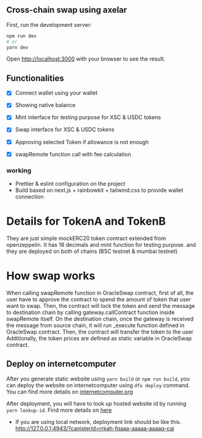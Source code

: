 ## Cross-chain swap using axelar

First, run the development server:

```bash
npm run dev
# or
yarn dev
```

Open [http://localhost:3000](http://localhost:3000) with your browser to see the result.

## Functionalities

- [x] Connect wallet using your wallet
- [x] Showing native balance
- [x] Mint interface for testing purpose for XSC & USDC tokens
- [x] Swap interface for XSC & USDC tokens
- [x] Approving selected Token if allowance is not enough
- [x] swapRemote function call with fee calculation


### working
- Prettier & eslint configuration on the project
- Build based on next.js + rainbowkit + tailwind.css to provide wallet connection

# Details for TokenA and TokenB
They are just simple mockERC20 token contract extended from openzeppelin. It has 18 decimals and mint function for testing purpose. and they are deployed on both of chains (BSC testnet & mumbai testnet)

# How swap works
When calling swapRemote function in OracleSwap contract, first of all, the user have to approve the contract to spend the amount of token that user want to swap. Then, the contract will lock the token and send the message to destination chain by calling gateway.callContract function inside swapRemote itself.
On the destination chain, once the gateway is received the message from source chain, it will run _execute function defined in OracleSwap contract. Then, the contract will transfer the token to the user
Additionally, the token prices are defined as static variable in OracleSwap contract.

## Deploy on internetcomputer
After you generate static website using `yarn build` or `npm run build`, you can deploy the website on internetcomputer using `dfx deploy` command. You can find more details on [internetcomputer.org](https://internetcomputer.org/docs/current/samples/host-a-website)

After deployment, you will have to look up hosted website id by running `yarn lookup-id`. Find more details on [here](https://internetcomputer.org/docs/current/samples/host-a-website#see-your-live-website)

* If you are using local network, deployment link should be like this.
http://127.0.0.1:4943/?canisterId=rrkah-fqaaa-aaaaa-aaaaq-cai
